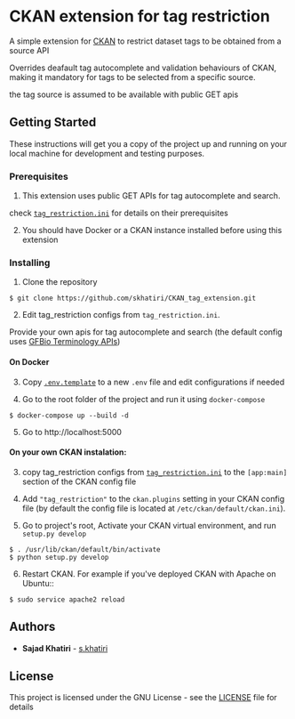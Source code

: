 # CKAN extension for tag restriction

A simple extension for [CKAN](https://ckan.org/)  to restrict dataset tags to be obtained from a source API

Overrides deafault tag autocomplete and validation behaviours of CKAN, making it mandatory for tags to be selected from a specific source.

the tag source is assumed to be available with public GET apis

## Getting Started

These instructions will get you a copy of the project up and running on your local machine for development and testing purposes. 

### Prerequisites

1. This extension uses public GET APIs for tag autocomplete and search.

check [``tag_restriction.ini``](tag_restriction.ini) for details on their prerequisites

2. You should have Docker or a CKAN instance installed before using this extension

### Installing

1. Clone the repository
```
$ git clone https://github.com/skhatiri/CKAN_tag_extension.git
```

2. Edit tag_restriction configs from ``tag_restriction.ini``.

Provide your own apis for tag autocomplete and search (the default config uses [GFBio Terminology APIs](https://terminologies.gfbio.org/api/))

#### On Docker

3. Copy [``.env.template``](.env.template) to a new ``.env`` file and edit configurations if needed

4. Go to the root folder of the project and run it using ``docker-compose``
```
$ docker-compose up --build -d
```

5. Go to http://localhost:5000 

#### On your own CKAN instalation:

3. copy tag_restriction configs from [``tag_restriction.ini``](tag_restriction.ini) to the ``[app:main]`` section of the CKAN config file

4. Add ``"tag_restriction"`` to the ``ckan.plugins`` setting in your CKAN
   config file (by default the config file is located at
   ``/etc/ckan/default/ckan.ini``).

5. Go to project's root, Activate your CKAN virtual environment, and run ``setup.py develop``
```
$ . /usr/lib/ckan/default/bin/activate
$ python setup.py develop    
```

6. Restart CKAN. For example if you've deployed CKAN with Apache on Ubuntu::

```
$ sudo service apache2 reload
```

## Authors

* **Sajad Khatiri** - [s.khatiri](https://github.com/skhatiri)


## License

This project is licensed under the GNU License - see the [LICENSE](LICENSE) file for details

